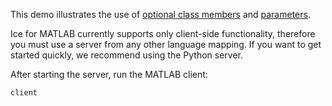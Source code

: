 This demo illustrates the use of [optional class members][1] and
[parameters][2].

Ice for MATLAB currently supports only client-side functionality, therefore
you must use a server from any other language mapping. If you want to get
started quickly, we recommend using the Python server.

After starting the server, run the MATLAB client:

```
client
```

[1]: https://doc.zeroc.com/display/Ice37/Optional+Data+Members
[2]: https://doc.zeroc.com/display/Ice37/MATLAB+Mapping+for+Operations
